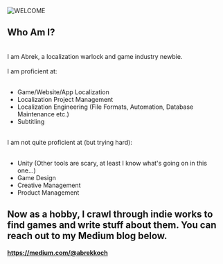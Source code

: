 ![WELCOME](https://user-images.githubusercontent.com/44588876/187804814-2876dace-ab06-41a5-b303-f29ece721e9d.gif)



## Who Am I?
<br>
I am Abrek, a localization warlock and game industry newbie.
<br><br>
I am proficient at:
<br><br>

- Game/Website/App Localization
- Localization Project Management
- Localization Engineering (File Formats, Automation, Database Maintenance etc.)
- Subtitling
<br><br>

I am not quite proficient at (but trying hard):
<br><br>

- Unity (Other tools are scary, at least I know what's going on in this one...)
- Game Design
- Creative Management
- Product Management

## Now as a  hobby, I crawl through indie works to find games and write stuff about them. You can reach out to my Medium blog below.

**https://medium.com/@abrekkoch**

